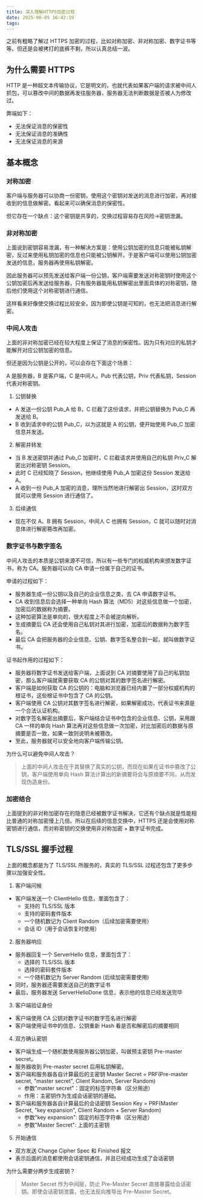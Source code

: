 ```yaml
---
title: 深入理解HTTPS加密过程
date: 2025-06-05 16:42:19
tags:
---
```


之前有粗略了解过 HTTPS 加密的过程，比如对称加密、非对称加密、数字证书等等。但还是会被拷打的底裤不剩，所以认真总结一波。

## 为什么需要 HTTPS

HTTP 是一种超文本传输协议，它是明文的，也就代表如果客户端的请求被中间人抓包，可以篡改中间的数据再发往服务器，服务器无法判断数据是否被人为修改过。

弊端如下：

- 无法保证消息的保密性
- 无法保证消息的准确性
- 无法保证消息的来源

## 基本概念

### 对称加密

客户端与服务器可以协商一份密钥，使用这个密钥对发送的消息进行加密，再对接收到的信息做解密。看起来可以确保消息的保密性。

但它存在一个缺点：这个密钥是共享的，交换过程容易存在风险->密钥泄漏。

### 非对称加密

上面说到密钥容易泄漏，有一种解决方案是：使用公钥加密的信息只能被私钥解密，反过来使用私钥加密的信息也只能被公钥解开。于是客户端可以使用公钥加密发送的信息，服务器再使用私钥解密。

因此服务器可以预先发送给客户端一份公钥，客户端需要发送对称密钥时使用这个公钥加密后再发送给服务器，只有服务器能用私钥解密出里面具体的对称密钥，随后他们使用这个对称密钥进行通信。

这样看来好像使交换过程比较安全，因为即使公钥是可知的，也无法把消息进行解密。

### 中间人攻击

上面的非对称加密已经在较大程度上保证了消息的保密性。因为只有对应的私钥才能解开对应公钥加密的信息。

但还是因为公钥是公开的，可以会存在下面这个场景：

A 是服务器，B 是客户端，C 是中间人。Pub 代表公钥，Priv 代表私钥，Session 代表对称密钥。

1. 公钥替换

- A 发送一份公钥 Pub_A 给 B，C 拦截了这份请求，并把公钥替换为 Pub_C 再发送给 B。
- B 收到请求中的公钥 Pub_C，以为这就是 A 的公钥，便开始使用 Pub_C 加密信息并发送。

2. 解密并转发

- 当 B 发送密钥并通过 Pub_C 加密时，C 拦截请求并使用自己的私钥 Priv_C 解密出对称密钥 Session。
- 此时 C 已经知晓了 Session，他继续使用 Pub_A 加密这份 Session 发送给 A。
- A 收到一份 Pub_A 加密的消息，理所当然地进行解密出 Session，这时双方就可以使用 Session 进行通信了。

3. 后续通信

- 现在不仅 A、B 拥有 Session，中间人 C 也拥有 Session，C 就可以随时对消息体进行解密篡改再加密。

### 数字证书与数字签名

中间人攻击的本质是公钥来源不可信，所以有一些专门的权威机构来颁发数字证书，称为 CA。服务器可以向 CA 申请一份属于自己的证书。

申请的过程如下：

- 服务器生成一份公钥以及自己的企业信息之类，去 CA 申请数字证书。
- CA 收到信息后会选择一种单向 Hash 算法（MD5）对这些信息做一个加密，加密后的数据称为摘要。
- 这种加密算法是单向的，很大程度上不会被逆向解析。
- 生成摘要后 CA 还会使用自己私钥对其进行加密，加密后的数据称为数字签名。
- 最后 CA 会把服务器的企业信息、公钥、数字签名整合到一起，就叫做数字证书。

证书起作用的过程如下：

- 服务器将数字证书发送给客户端，上面说到 CA 对摘要使用了自己的私钥加密，那么客户端就需要获取 CA 的公钥对其的数字签名进行解密。
- 客户端是如何获取 CA 的公钥的：电脑和浏览器已经内置了一部分权威机构的根证书，这些根证书中包含了 CA 的公钥。
- 客户端使用 CA 公钥对其数字签名进行解密，如果解密成功，代表证书来源是一个合法认证机构。
- 对数字签名解密出摘要后，客户端结合证书中包含的企业信息、公钥，采用跟 CA 一样的单向 Hash 算法再对这些信息做一次加密，对比加密后的数据与原摘要是否一致，如果一致则说明未被篡改。
- 至此，服务器就可以安全地向客户端传输公钥。

为什么可以避免中间人攻击？

> 上面的中间人攻击在于其替换了真实的公钥，而现在如果在证书中篡改了公钥，客户端使用单向 Hash 算法计算出的新摘要将会与原摘要不同，从而发现伪造身份。

### 加密结合

上面提到的非对称加密存在的隐患已经被数字证书解决，它还有个缺点就是性能相比普通的对称加密慢上几倍。所以在后续的信息交换中，HTTPS 还是会使用对称密钥进行通信，而对称密钥的交换使用非对称加密 + 数字证书完成。

## TLS/SSL 握手过程

上面的概念都是为了 TLS/SSL 所服务的，真实的 TLS/SSL 过程还包含了更多步骤以加强安全性。

1. 客户端问候

- 客户端发送一个 ClientHello 信息，里面包含了：
  - 支持的 TLS/SSL 版本
  - 支持的密码套件版本
  - 一个随机数记为 Client Random（后续加密需要使用）
  - 会话 ID（用于会话恢复时使用）

2. 服务器响应

- 服务器回复一个 ServerHello 信息，里面包含了：
  - 选择的 TLS/SSL 版本
  - 选择的密码套件版本
  - 一个随机数记为 Server Random (后续加密需要使用)
- 同时，服务器还需要发送自己的数字证书
- 最后，服务器发送 ServerHelloDone 信息，表示他的信息已经发送完毕

3. 客户端验证身份

- 客户端使用 CA 公钥对数字证书的数字签名进行解密
- 客户端使用证书中的信息、公钥重新 Hash 看是否和解密后的摘要相同

4. 双方确认密钥

- 客户端生成一个随机数使用服务器公钥加密，叫做预主密钥 Pre-master secret。
- 服务器收到 Pre-master secret 后用私钥解密。
- 客户端和服务器各自计算最后的主密钥 Master Secret = PRF(Pre-master secret, "master secret", Client Random, Server Random)
  - 参数"master secret"：固定的标签字符串（区分用途）
  - 作用：主密钥作为生成会话密钥的基础。
- 客户端和服务器各自计算最后的会话密钥 Session Key = PRF(Master Secret, "key expansion", Client Random + Server Random)
  - 参数"key expansion": 固定的标签字符串（区分用途）
  - 参数"Master Secret": 上面的主密钥

5. 开始通信

- 双方发送 Change Cipher Spec 和 Finished 报文
- 表示后面的消息都使用会话密钥通信，并且已经成功生成了会话密钥

为什么需要分两步生成密钥？

> Master Secret 作为中间层，防止 Pre-Master Secret 直接暴露给会话密钥。即使会话密钥泄露，也无法反向推导出 Pre-Master Secret。
